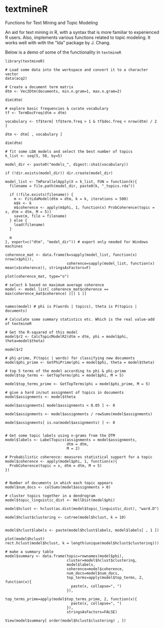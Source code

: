 # textmineR
Functions for Text Mining and Topic Modeling

An aid for text mining in R, with a syntax that
    is more familiar to experienced R users. Also, implements various functions
    related to topic modeling. It works well with with the "lda" package by J.
    Chang.
    
Below is a demo of some of the functionality in `textmineR`


    library(textmineR)

    # Load some data into the workspace and convert it to a character vector
    data(acq2)
    
    # Create a document term matrix
    dtm <- Vec2Dtm(documents, min.n.gram=1, max.n.gram=2)
    
    dim(dtm)
    
    # explore basic frequencies & curate vocabulary
    tf <- TermDocFreq(dtm = dtm)
    
    vocabulary <- tf$term[ tf$term.freq > 1 & tf$doc.freq < nrow(dtm) / 2 ]
    
    dtm <- dtm[ , vocabulary ]
    
    dim(dtm)
    
    # fit some LDA models and select the best number of topics
    k_list <- seq(5, 50, by=5)
    
    model_dir <- paste0("models_", digest::sha1(vocabulary))
    
    if (!dir.exists(model_dir)) dir.create(model_dir)
    
    model_list <- TmParallelApply(X = k_list, FUN = function(k){
      filename = file.path(model_dir, paste0(k, "_topics.rda"))

      if (!file.exists(filename)) {
        m <- FitLdaModel(dtm = dtm, k = k, iterations = 500)
        m$k <- k
        m$coherence <- apply(m$phi, 1, function(x) ProbCoherence(topic = x, dtm = dtm, M = 5))
        save(m, file = filename)
      } else {
        load(filename)
      }
      
      m
    }, export=c("dtm", "model_dir")) # export only needed for Windows machines
    
    coherence_mat <- data.frame(k=sapply(model_list, function(x) nrow(x$phi)), 
                                coherence=sapply(model_list, function(x) mean(x$coherence)), stringsAsFactors=F)
    
    plot(coherence_mat, type="o")
    
    # select k based on maximum average coherence
    model <- model_list[ coherence_mat$coherence == max(coherence_mat$coherence) ][[ 1 ]]

    
    names(model) # phi is P(words | topics), theta is P(topics | documents)
    
    # Calculate some summary statistics etc. Which is the real value-add of textmineR
    
    # Get the R-squared of this model
    model$r2 <- CalcTopicModelR2(dtm = dtm, phi = model$phi, theta=model$theta)
    
    model$r2
    
    # phi-prime, P(topic | words) for classifying new documents
    model$phi_prime <- GetPhiPrime(phi = model$phi, theta = model$theta)
    
    # top 5 terms of the model according to phi & phi-prime
    model$top_terms <- GetTopTerms(phi = model$phi, M = 5)
    
    model$top_terms_prime <- GetTopTerms(phi = model$phi_prime, M = 5)
    
    # give a hard in/out assignment of topics in documents
    model$assignments <- model$theta
    
    model$assignments[ model$assignments < 0.05 ] <- 0
    
    model$assignments <- model$assignments / rowSums(model$assignments)
    
    model$assignments[ is.na(model$assignments) ] <- 0
    
    
    # Get some topic labels using n-grams from the DTM
    model$labels <- LabelTopics(assignments = model$assignments, 
                                dtm = dtm,
                                M = 2)
    
    # Probabilistic coherence: measures statistical support for a topic
    model$coherence <- apply(model$phi, 1, function(x){
      ProbCoherence(topic = x, dtm = dtm, M = 5)
    })
    
    
    # Number of documents in which each topic appears
    model$num_docs <- colSums(model$assignments > 0)
    
    # cluster topics together in a dendrogram
    model$topic_linguistic_dist <- HellDist(model$phi)
    
    model$hclust <- hclust(as.dist(model$topic_linguistic_dist), "ward.D")
    
    model$hclust$clustering <- cutree(model$hclust, k = 10)

    
    model$hclust$labels <- paste(model$hclust$labels, model$labels[ , 1 ])
    
    plot(model$hclust)
    rect.hclust(model$hclust, k = length(unique(model$hclust$clustering)))
    
    # make a summary table
    model$summary <- data.frame(topic=rownames(model$phi),
                                cluster=model$hclust$clustering,
                                model$labels,
                                coherence=model$coherence,
                                num_docs=model$num_docs,
                                top_terms=apply(model$top_terms, 2, function(x){
                                  paste(x, collapse=", ")
                                }),
                                top_terms_prime=apply(model$top_terms_prime, 2, function(x){
                                  paste(x, collapse=", ")
                                }),
                                stringsAsFactors=FALSE)
    
    View(model$summary[ order(model$hclust$clustering) , ])
    